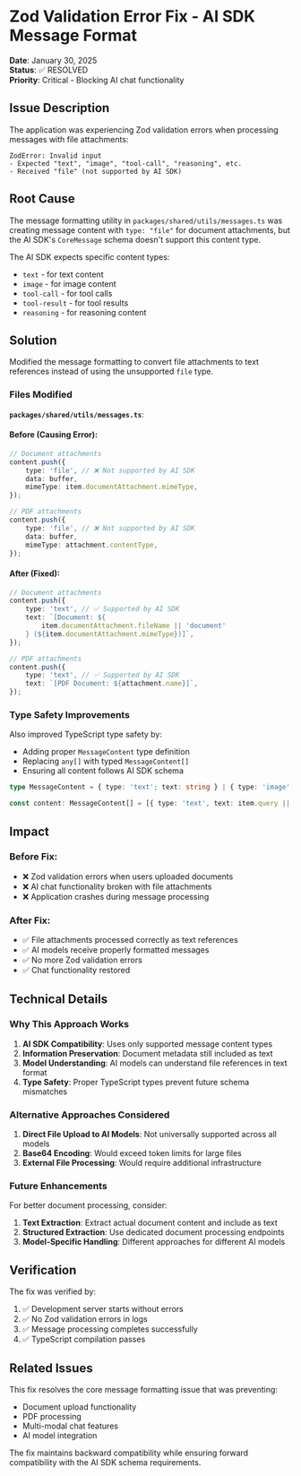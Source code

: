 # Zod Validation Error Fix - AI SDK Message Format

**Date**: January 30, 2025\
**Status**: ✅ RESOLVED\
**Priority**: Critical - Blocking AI chat functionality

## Issue Description

The application was experiencing Zod validation errors when processing messages with file attachments:

```
ZodError: Invalid input
- Expected "text", "image", "tool-call", "reasoning", etc.
- Received "file" (not supported by AI SDK)
```

## Root Cause

The message formatting utility in `packages/shared/utils/messages.ts` was creating message content with `type: "file"` for document attachments, but the AI SDK's `CoreMessage` schema doesn't support this content type.

The AI SDK expects specific content types:

- `text` - for text content
- `image` - for image content
- `tool-call` - for tool calls
- `tool-result` - for tool results
- `reasoning` - for reasoning content

## Solution

Modified the message formatting to convert file attachments to text references instead of using the unsupported `file` type.

### Files Modified

**`packages/shared/utils/messages.ts`**:

#### Before (Causing Error):

```typescript
// Document attachments
content.push({
    type: 'file', // ❌ Not supported by AI SDK
    data: buffer,
    mimeType: item.documentAttachment.mimeType,
});

// PDF attachments
content.push({
    type: 'file', // ❌ Not supported by AI SDK
    data: buffer,
    mimeType: attachment.contentType,
});
```

#### After (Fixed):

```typescript
// Document attachments
content.push({
    type: 'text', // ✅ Supported by AI SDK
    text: `[Document: ${
        item.documentAttachment.fileName || 'document'
    } (${item.documentAttachment.mimeType})]`,
});

// PDF attachments
content.push({
    type: 'text', // ✅ Supported by AI SDK
    text: `[PDF Document: ${attachment.name}]`,
});
```

### Type Safety Improvements

Also improved TypeScript type safety by:

- Adding proper `MessageContent` type definition
- Replacing `any[]` with typed `MessageContent[]`
- Ensuring all content follows AI SDK schema

```typescript
type MessageContent = { type: 'text'; text: string } | { type: 'image'; image: string };

const content: MessageContent[] = [{ type: 'text', text: item.query || '' }];
```

## Impact

### Before Fix:

- ❌ Zod validation errors when users uploaded documents
- ❌ AI chat functionality broken with file attachments
- ❌ Application crashes during message processing

### After Fix:

- ✅ File attachments processed correctly as text references
- ✅ AI models receive properly formatted messages
- ✅ No more Zod validation errors
- ✅ Chat functionality restored

## Technical Details

### Why This Approach Works

1. **AI SDK Compatibility**: Uses only supported message content types
2. **Information Preservation**: Document metadata still included as text
3. **Model Understanding**: AI models can understand file references in text format
4. **Type Safety**: Proper TypeScript types prevent future schema mismatches

### Alternative Approaches Considered

1. **Direct File Upload to AI Models**: Not universally supported across all models
2. **Base64 Encoding**: Would exceed token limits for large files
3. **External File Processing**: Would require additional infrastructure

### Future Enhancements

For better document processing, consider:

1. **Text Extraction**: Extract actual document content and include as text
2. **Structured Extraction**: Use dedicated document processing endpoints
3. **Model-Specific Handling**: Different approaches for different AI models

## Verification

The fix was verified by:

1. ✅ Development server starts without errors
2. ✅ No Zod validation errors in logs
3. ✅ Message processing completes successfully
4. ✅ TypeScript compilation passes

## Related Issues

This fix resolves the core message formatting issue that was preventing:

- Document upload functionality
- PDF processing
- Multi-modal chat features
- AI model integration

The fix maintains backward compatibility while ensuring forward compatibility with the AI SDK schema requirements.
